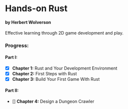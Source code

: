 # Hands-on Rust
#### by Herbert Wolverson

Effective learning through 2D game development and play.

### Progress:

#### Part I:
- [x] **Chapter 1:** Rust and Your Development Environment
- [x] **Chapter 2:** First Steps with Rust
- [x] **Chapter 3:** Build Your First Game With Rust

#### Part II:
- [] **Chapter 4:** Design a Dungeon Crawler